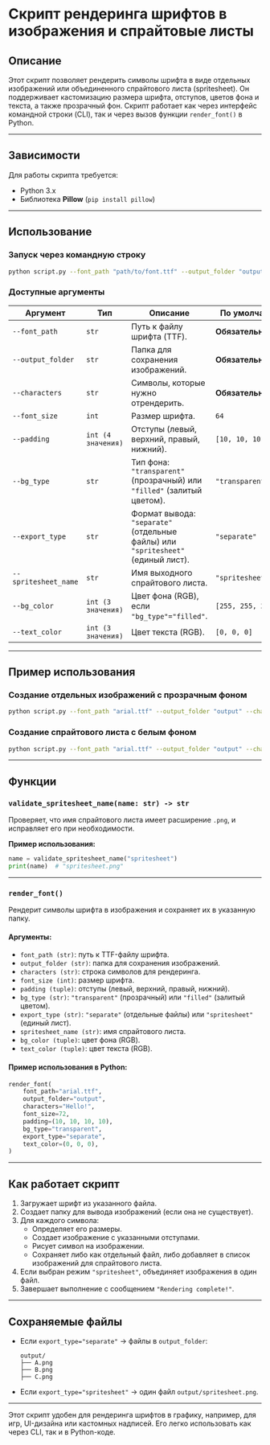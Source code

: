 # Cкрипт рендеринга шрифтов в изображения и спрайтовые листы

## Описание
Этот скрипт позволяет рендерить символы шрифта в виде отдельных изображений или объединенного спрайтового листа (spritesheet). Он поддерживает кастомизацию размера шрифта, отступов, цветов фона и текста, а также прозрачный фон. Скрипт работает как через интерфейс командной строки (CLI), так и через вызов функции `render_font()` в Python.

---

## Зависимости
Для работы скрипта требуется:
- Python 3.x
- Библиотека **Pillow** (`pip install pillow`)

---

## Использование
### Запуск через командную строку
```sh
python script.py --font_path "path/to/font.ttf" --output_folder "output" --characters "ABC123"
```

### Доступные аргументы
| Аргумент | Тип | Описание | По умолчанию |
|----------|------|---------|--------------|
| `--font_path` | `str` | Путь к файлу шрифта (TTF). | **Обязательно** |
| `--output_folder` | `str` | Папка для сохранения изображений. | **Обязательно** |
| `--characters` | `str` | Символы, которые нужно отрендерить. | **Обязательно** |
| `--font_size` | `int` | Размер шрифта. | `64` |
| `--padding` | `int (4 значения)` | Отступы (левый, верхний, правый, нижний). | `[10, 10, 10, 10]` |
| `--bg_type` | `str` | Тип фона: `"transparent"` (прозрачный) или `"filled"` (залитый цветом). | `"transparent"` |
| `--export_type` | `str` | Формат вывода: `"separate"` (отдельные файлы) или `"spritesheet"` (единый лист). | `"separate"` |
| `--spritesheet_name` | `str` | Имя выходного спрайтового листа. | `"spritesheet.png"` |
| `--bg_color` | `int (3 значения)` | Цвет фона (RGB), если `"bg_type"="filled"`. | `[255, 255, 255]` |
| `--text_color` | `int (3 значения)` | Цвет текста (RGB). | `[0, 0, 0]` |

---

## Пример использования
### Создание отдельных изображений с прозрачным фоном
```sh
python script.py --font_path "arial.ttf" --output_folder "output" --characters "Hello!" --export_type "separate"
```

### Создание спрайтового листа с белым фоном
```sh
python script.py --font_path "arial.ttf" --output_folder "output" --characters "ABC123" --export_type "spritesheet" --bg_type "filled" --bg_color 255 255 255
```

---

## Функции
### `validate_spritesheet_name(name: str) -> str`
Проверяет, что имя спрайтового листа имеет расширение `.png`, и исправляет его при необходимости.

**Пример использования:**
```python
name = validate_spritesheet_name("spritesheet")
print(name)  # "spritesheet.png"
```

---

### `render_font()`
Рендерит символы шрифта в изображения и сохраняет их в указанную папку.

#### **Аргументы:**
- `font_path (str)`: путь к TTF-файлу шрифта.
- `output_folder (str)`: папка для сохранения изображений.
- `characters (str)`: строка символов для рендеринга.
- `font_size (int)`: размер шрифта.
- `padding (tuple)`: отступы (левый, верхний, правый, нижний).
- `bg_type (str)`: `"transparent"` (прозрачный) или `"filled"` (залитый цветом).
- `export_type (str)`: `"separate"` (отдельные файлы) или `"spritesheet"` (единый лист).
- `spritesheet_name (str)`: имя спрайтового листа.
- `bg_color (tuple)`: цвет фона (RGB).
- `text_color (tuple)`: цвет текста (RGB).

#### **Пример использования в Python:**
```python
render_font(
    font_path="arial.ttf",
    output_folder="output",
    characters="Hello!",
    font_size=72,
    padding=(10, 10, 10, 10),
    bg_type="transparent",
    export_type="separate",
    text_color=(0, 0, 0),
)
```

---

## Как работает скрипт
1. Загружает шрифт из указанного файла.
2. Создает папку для вывода изображений (если она не существует).
3. Для каждого символа:
   - Определяет его размеры.
   - Создает изображение с указанными отступами.
   - Рисует символ на изображении.
   - Сохраняет либо как отдельный файл, либо добавляет в список изображений для спрайтового листа.
4. Если выбран режим `"spritesheet"`, объединяет изображения в один файл.
5. Завершает выполнение с сообщением `"Rendering complete!"`.

---

## Сохраняемые файлы
- Если `export_type="separate"` → файлы в `output_folder`:  
  ```
  output/
  ├── A.png
  ├── B.png
  ├── C.png
  ```
- Если `export_type="spritesheet"` → один файл `output/spritesheet.png`.

---

Этот скрипт удобен для рендеринга шрифтов в графику, например, для игр, UI-дизайна или кастомных надписей. Его легко использовать как через CLI, так и в Python-коде.
